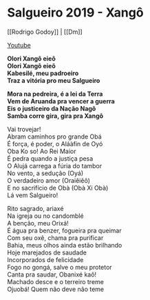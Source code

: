 # Salgueiro 2019 - Xangô 

[[Rodrigo Godoy]] | [[Dm]]

[Youtube](https://www.youtube.com/watch?v=bN98usP_39g)

**Olori Xangô eieô  
Olori Xangô eieô  
Kabesilé, meu padroeiro  
Traz a vitória pro meu Salgueiro**

**Mora na pedreira, é a lei da Terra  
Vem de Aruanda pra vencer a guerra  
Eis o justiceiro da Nação Nagô  
Samba corre gira, gira pra Xangô**

Vai trovejar!  
Abram caminhos pro grande Obá  
É força, é poder, o Aláàfin de Oyó  
Oba Ko so! Ao Rei Maior  
É pedra quando a justiça pesa  
O Alujá carrega a fúria do tambor  
No vento, a sedução (Oyá)  
O verdadeiro amor (Oraiêiêô)  
E no sacrifício de Obà (Obà Xi Obà)  
Lá vem Salgueiro!

Rito sagrado, ariaxé  
Na igreja ou no candomblé  
A benção, meu Orixá!  
É água pra benzer, fogueira pra queimar  
Com seu oxê, chama pra purificar  
Bahia, meus olhos ainda estão brilhando  
Hoje marejados de saudade  
Incorporados de felicidade  
Fogo no gongá, salve o meu protetor  
Canta pra saudar, Obanixé kaô!  
Machado desce e o terreiro treme  
Ojuobá! Quem não deve não teme